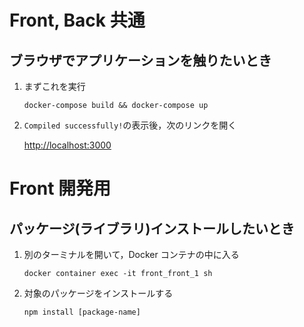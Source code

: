 # Front, Back 共通

## ブラウザでアプリケーションを触りたいとき

1. まずこれを実行

   ```
   docker-compose build && docker-compose up
   ```

2. `Compiled successfully!`の表示後，次のリンクを開く

   [http://localhost:3000](http://localhost:3000)

# Front 開発用

## パッケージ(ライブラリ)インストールしたいとき

1. 別のターミナルを開いて，Docker コンテナの中に入る

   ```
   docker container exec -it front_front_1 sh
   ```

2. 対象のパッケージをインストールする

   ```
   npm install [package-name]
   ```
